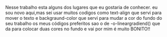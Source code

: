 Nesse trabalho esta alguns dos lugares que eu gostaria de conhecer.
eu sou novo aqui,mas sei usar muitos codigos como text-align que servi para mover o texto
e backgraund-color que servi para mudar a cor do fundo do seu trabalho os meus códigos preferitos sao o de -o-lineargradiend()
que da para colocar duas cores no fundo e vai por mim é muito BONITO!!
